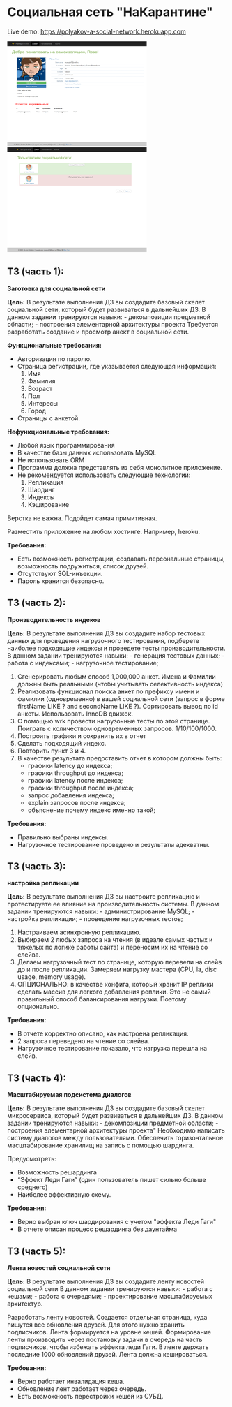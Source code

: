 # Социальная сеть "НаКарантине"

Live demo: https://polyakov-a-social-network.herokuapp.com

<img src="img/profile.png" alt = "Профиль пользователя" width="320px" height="240px"/>
<img src="img/users_list.png" alt = "Список пользователе" width="320px" height="240px"/>

## ТЗ (часть 1):
**Заготовка для социальной сети**

**Цель:** В результате выполнения ДЗ вы создадите базовый скелет социальной сети, который будет развиваться в дальнейших ДЗ. В данном задании тренируются навыки: - декомпозиции предметной области; - построения элементарной архитектуры проекта
Требуется разработать создание и просмотр анект в социальной сети.

**Функциональные требования:**
- Авторизация по паролю.
- Страница регистрации, где указывается следующая информация:
    1) Имя
    2) Фамилия
    3) Возраст
    4) Пол
    5) Интересы
    6) Город
- Страницы с анкетой.

**Нефункциональные требования:**
- Любой язык программирования
- В качестве базы данных использовать MySQL
- Не использовать ORM
- Программа должна представлять из себя монолитное приложение.
- Не рекомендуется использовать следующие технологии:
    1) Репликация
    2) Шардинг
    3) Индексы
    4) Кэширование


Верстка не важна. Подойдет самая примитивная.

Разместить приложение на любом хостинге. Например, heroku.

**Требования:**

- Есть возможность регистрации, создавать персональные страницы, возможность подружиться, список друзей.
- Отсутствуют SQL-инъекции.
- Пароль хранится безопасно.

## ТЗ (часть 2):
**Производительность индеков**

**Цель:** В результате выполнения ДЗ вы создадите набор тестовых данных для проведения нагрузочного тестирования, подберете наиболее подходящие индексы и проведете тесты производительности. В данном задании тренируются навыки: - генерация тестовых данных; - работа с индексами; - нагрузочное тестирование;
1) Сгенерировать любым способ 1,000,000 анкет. Имена и Фамилии должны быть реальными (чтобы учитывать селективность индекса)
2) Реализовать функционал поиска анкет по префиксу имени и фамилии (одновременно) в вашей социальной сети (запрос в форме firstName LIKE ? and secondName LIKE ?). Сортировать вывод по id анкеты. Использовать InnoDB движок.
3) С помощью wrk провести нагрузочные тесты по этой странице. Поиграть с количеством одновременных запросов. 1/10/100/1000.
4) Построить графики и сохранить их в отчет
5) Сделать подходящий индекс.
6) Повторить пункт 3 и 4.
7) В качестве результата предоставить отчет в котором должны быть:
    - графики latency до индекса;
    - графики throughput до индекса;
    - графики latency после индекса;
    - графики throughput после индекса;
    - запрос добавления индекса;
    - explain запросов после индекса;
    - объяснение почему индекс именно такой;
    
**Требования:**

- Правильно выбраны индексы.
- Нагрузочное тестирование проведено и результаты адекватны.

## ТЗ (часть 3):
**настройка репликации**

**Цель:** В результате выполнения ДЗ вы настроите репликацию и протестируете ее влияние на производительность системы. В данном задании тренируются навыки: - администрирование MySQL; - настройка репликации; - проведение нагрузочных тестов;
1) Настраиваем асинхронную репликацию.
2) Выбираем 2 любых запроса на чтения (в идеале самых частых и тяжелых по логике работы сайта) и переносим их на чтение со слейва.
3) Делаем нагрузочный тест по странице, которую перевели на слейв до и после репликации. Замеряем нагрузку мастера (CPU, la, disc usage, memory usage).
4) ОПЦИОНАЛЬНО: в качестве конфига, который хранит IP реплики сделать массив для легкого добавления реплики. Это не самый правильный способ балансирования нагрузки. Поэтому опционально.

**Требования:**

- В отчете корректно описано, как настроена репликация.
- 2 запроса переведено на чтение со слейва.
- Нагрузочное тестирование показало, что нагрузка перешла на слейв.

## ТЗ (часть 4):
**Масштабируемая подсистема диалогов**

**Цель:** В результате выполнения ДЗ вы создадите базовый скелет микросервиса, который будет развиваться в дальнейших ДЗ. В данном задании тренируются навыки: - декомпозиции предметной области; - построения элементарной архитектуры проекта"
          Необходимо написать систему диалогов между пользователями. Обеспечить горизонтальное масштабирование хранилищ на запись с помощью шардинга. 
          
Предусмотреть:
- Возможность решардинга
- “Эффект Леди Гаги” (один пользователь пишет сильно больше среднего)
- Наиболее эффективную схему.

**Требования:**

- Верно выбран ключ шардирования с учетом "эффекта Леди Гаги"
- В отчете описан процесс решардинга без даунтайма


## ТЗ (часть 5):
**Лента новостей социальной сети**

**Цель:** В результате выполнения ДЗ вы создадите ленту новостей социальной сети В данном задании тренируются навыки: - работа с кешами; - работа с очередями; - проектирование масштабируемых архитектур.
          
Разработать ленту новостей. 
Создается отдельная страница, куда пишутся все обновления друзей. Для этого нужно хранить подписчиков. 
Лента формируется на уровне кешей. Формирование ленты производить через постановку задачи в очередь на часть подписчиков, чтобы избежать эффекта леди Гаги. 
В ленте держать последние 1000 обновлений друзей. Лента должна кешироваться.

**Требования:**

- Верно работает инвалидация кеша.
- Обновление лент работает через очередь.
- Есть возможность перестройки кешей из СУБД.